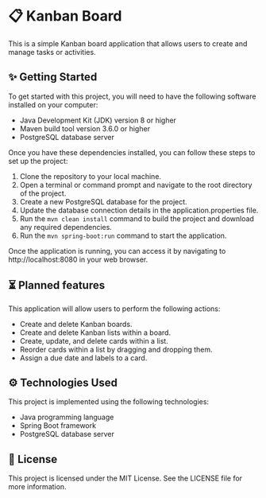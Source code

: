 # 📋 Kanban Board
This is a simple Kanban board application that allows users to create and manage tasks or activities.

## ✨ Getting Started
To get started with this project, you will need to have the following software installed on your computer:

- Java Development Kit (JDK) version 8 or higher
- Maven build tool version 3.6.0 or higher
- PostgreSQL database server  

Once you have these dependencies installed, you can follow these steps to set up the project:

1. Clone the repository to your local machine.
2. Open a terminal or command prompt and navigate to the root directory of the project.
3. Create a new PostgreSQL database for the project.
4. Update the database connection details in the application.properties file.
5. Run the `mvn clean install` command to build the project and download any required dependencies.
6. Run the `mvn spring-boot:run` command to start the application. 

Once the application is running, you can access it by navigating to http://localhost:8080 in your web browser.

## ⏳ Planned features
This application will allow users to perform the following actions:

- Create and delete Kanban boards.
- Create and delete Kanban lists within a board.
- Create, update, and delete cards within a list.
- Reorder cards within a list by dragging and dropping them.
- Assign a due date and labels to a card.

## ⚙️ Technologies Used
This project is implemented using the following technologies:

- Java programming language
- Spring Boot framework
- PostgreSQL database server

## 🪪 License
This project is licensed under the MIT License. See the LICENSE file for more information.
